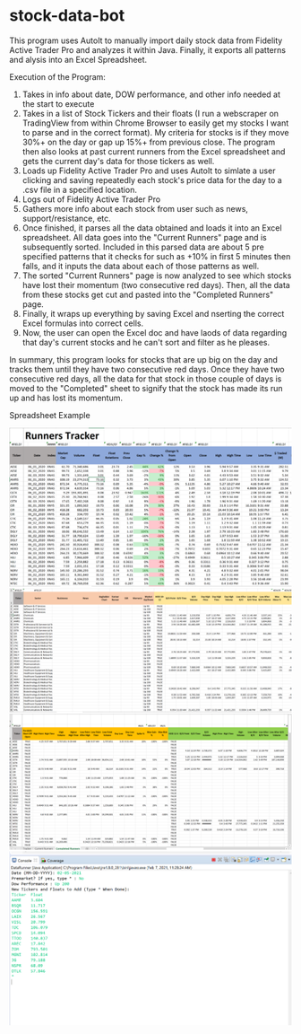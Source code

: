 # stock-data-bot
This program uses AutoIt to manually import daily stock data from Fidelity Active Trader Pro and analyzes it within Java. Finally, it exports all patterns and alysis into an Excel Spreadsheet. 

Execution of the Program:

1) Takes in info about date, DOW performance, and other info needed at the start to execute
2) Takes in a list of Stock Tickers and their floats (I run a webscraper on TradingView from within Chrome Browser to easily get my stocks I want to parse and in the correct format). My criteria for stocks is if they move 30%+ on the day or gap up 15%+ from previous close. The program then also looks at past current runners from the Excel spreadsheet and gets the current day's data for those tickers as well.
3) Loads up Fidelity Active Trader Pro and uses AutoIt to simlate a user clicking and saving repeatedly each stock's price data for the day to a .csv file in a specified location.
4) Logs out of Fidelity Active Trader Pro
5) Gathers more info about each stock from user such as news, support/resistance, etc.
6) Once finished, it parses all the data obtained and loads it into an Excel spreadsheet. All data goes into the "Current Runners" page and is subsequently sorted. Included in this parsed data are about 5 pre specified patterns that it checks for such as +10% in first 5 minutes then falls, and it inputs the data about each of those patterns as well.
7) The sorted "Current Runners" page is now analyzed to see which stocks have lost their momentum (two consecutive red days). Then, all the data from these stocks get cut and pasted into the "Completed Runners" page. 
8) Finally, it wraps up everything by saving Excel and nserting the correct Excel formulas into correct cells.
9) Now, the user can open the Excel doc and have laods of data regarding that day's current stocks and he can't sort and filter as he pleases.


In summary, this program looks for stocks that are up big on the day and tracks them until they have two consecutive red days. Once they have two consecutive red days, all the data for that stock in those couple of days is moved to the "Completed" sheet to signify that the stock has made its run up and has lost its momentum.

Spreadsheet Example

![image](./stockanalyzer.PNG)
![image](./stockanalyzer2.PNG)
![image](./stockanalyzer3.PNG)
![image](./console.PNG)


